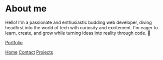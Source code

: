 # About me #

Hello! I'm a passionate and enthusiastic budding web developer, diving headfirst into the world of tech with curiosity and excitement. I'm eager to learn, create, and grow while turning ideas into reality through code. 🚀

[Portfolio](https://janineint.github.io/about-me/#)

[Home](./index.markdown)
[Contact](./contact.markdown)
[Projects](./projects.markdown)